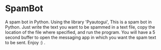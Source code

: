 # SpamBot
A spam bot in Python.
Using the library 'Pyautogui', This is a spam bot in Python.
Just write the text you want to be spammed in a text file, copy the location of the file where specified, and run the program. 
You will have a 5 second buffer to open the messaging app in which you want the spam text to be sent.
Enjoy :) .
